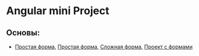 # Angular mini Project
## Основы: 
+ [Простая форма](https://github.com/TheZnat/Angular_exercises_project/tree/main/form1), [Простая форма](https://github.com/TheZnat/Angular_exercises_project/tree/main/forms3), [Сложная форма](https://github.com/TheZnat/Angular_exercises_project/tree/main/FromsProgect), [Проект с формами]()
